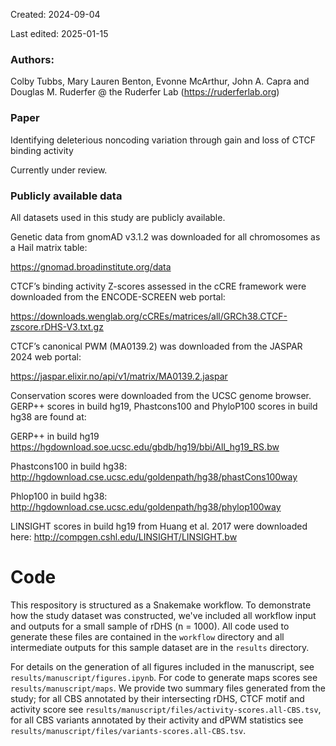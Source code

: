 Created: 2024-09-04

Last edited: 2025-01-15

### Authors:

Colby Tubbs, Mary Lauren Benton, Evonne McArthur, John A. Capra and Douglas M. Ruderfer @ the Ruderfer Lab (https://ruderferlab.org)

### Paper

Identifying deleterious noncoding variation through gain and loss of CTCF binding activity 

Currently under review.

### Publicly available data
All datasets used in this study are publicly available. 

Genetic data from gnomAD v3.1.2 was downloaded for all chromosomes as a Hail matrix table:

https://gnomad.broadinstitute.org/data

CTCF’s binding activity Z-scores assessed in the cCRE framework were downloaded from the ENCODE-SCREEN web portal:

https://downloads.wenglab.org/cCREs/matrices/all/GRCh38.CTCF-zscore.rDHS-V3.txt.gz


CTCF’s canonical PWM (MA0139.2) was downloaded from the JASPAR 2024 web portal:

https://jaspar.elixir.no/api/v1/matrix/MA0139.2.jaspar


Conservation scores were downloaded from the UCSC genome browser. GERP++ scores in build hg19, Phastcons100 and PhyloP100 scores in build hg38 are found at:

GERP++ in build hg19
https://hgdownload.soe.ucsc.edu/gbdb/hg19/bbi/All_hg19_RS.bw

Phastcons100 in build hg38:
http://hgdownload.cse.ucsc.edu/goldenpath/hg38/phastCons100way

Phlop100 in build hg38:
http://hgdownload.cse.ucsc.edu/goldenpath/hg38/phylop100way

LINSIGHT scores  in build hg19 from Huang et al. 2017 were downloaded here:
http://compgen.cshl.edu/LINSIGHT/LINSIGHT.bw

# Code 

This respository is structured as a Snakemake workflow. To demonstrate how the study dataset was constructed, we've included all workflow input and outputs for a small sample of rDHS (n = 1000). All code used to generate these files are contained in the `workflow` directory and all intermediate outputs for this sample dataset are in the `results` directory.


For details on the generation of all figures included in the manuscript, see `results/manuscript/figures.ipynb`. For code to generate maps scores see `results/manuscript/maps`.  We provide two summary files generated from the study; for all CBS annotated by their intersecting rDHS, CTCF motif and activity score see `results/manuscript/files/activity-scores.all-CBS.tsv`, for all CBS variants annotated by their activity and dPWM statistics see `results/manuscript/files/variants-scores.all-CBS.tsv`. 